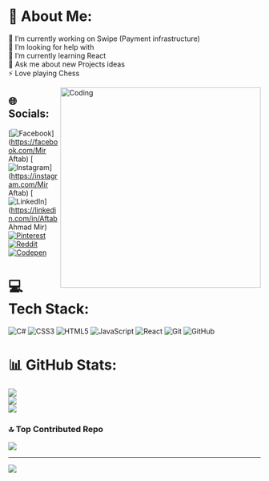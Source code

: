 
# 💫 About Me:
🔭 I’m currently working on Swipe (Payment infrastructure)<br>🤝 I’m looking for help with <br>🌱 I’m currently learning React<br>💬 Ask me about new Projects ideas <br>⚡ Love playing Chess

<img align="right" alt="Coding" width="400" src="https://cdn.dribbble.com/users/1162077/screenshots/3848914/programmer.gif">

## 🌐 Socials:
[![Facebook](https://img.shields.io/badge/Facebook-%231877F2.svg?logo=Facebook&logoColor=white)](https://facebook.com/Mir Aftab) [![Instagram](https://img.shields.io/badge/Instagram-%23E4405F.svg?logo=Instagram&logoColor=white)](https://instagram.com/Mir Aftab) [![LinkedIn](https://img.shields.io/badge/LinkedIn-%230077B5.svg?logo=linkedin&logoColor=white)](https://linkedin.com/in/Aftab Ahmad Mir) [![Pinterest](https://img.shields.io/badge/Pinterest-%23E60023.svg?logo=Pinterest&logoColor=white)](https://pinterest.com/Aftab_Mir) [![Reddit](https://img.shields.io/badge/Reddit-%23FF4500.svg?logo=Reddit&logoColor=white)](https://reddit.com/user/u/Old_Masterpiece_966) [![Codepen](https://img.shields.io/badge/Codepen-000000?style=for-the-badge&logo=codepen&logoColor=white)](https://codepen.io/@Aftab-ahmad-Mir) 

# 💻 Tech Stack:
![C#](https://img.shields.io/badge/c%23-%23239120.svg?style=for-the-badge&logo=csharp&logoColor=white) ![CSS3](https://img.shields.io/badge/css3-%231572B6.svg?style=for-the-badge&logo=css3&logoColor=white) ![HTML5](https://img.shields.io/badge/html5-%23E34F26.svg?style=for-the-badge&logo=html5&logoColor=white) ![JavaScript](https://img.shields.io/badge/javascript-%23323330.svg?style=for-the-badge&logo=javascript&logoColor=%23F7DF1E) ![React](https://img.shields.io/badge/react-%2320232a.svg?style=for-the-badge&logo=react&logoColor=%2361DAFB) ![Git](https://img.shields.io/badge/git-%23F05033.svg?style=for-the-badge&logo=git&logoColor=white) ![GitHub](https://img.shields.io/badge/github-%23121011.svg?style=for-the-badge&logo=github&logoColor=white)
# 📊 GitHub Stats:
![](https://github-readme-stats.vercel.app/api?username=ConnectAftab&theme=dark&hide_border=true&include_all_commits=false&count_private=true)<br/>
![](https://github-readme-streak-stats.herokuapp.com/?user=ConnectAftab&theme=dark&hide_border=true)<br/>
![](https://github-readme-stats.vercel.app/api/top-langs/?username=ConnectAftab&theme=dark&hide_border=true&include_all_commits=false&count_private=true&layout=compact)

### 🔝 Top Contributed Repo
![](https://github-contributor-stats.vercel.app/api?username=ConnectAftab&limit=5&theme=dark&combine_all_yearly_contributions=true)

---
[![](https://visitcount.itsvg.in/api?id=ConnectAftab&icon=0&color=0)](https://visitcount.itsvg.in)

